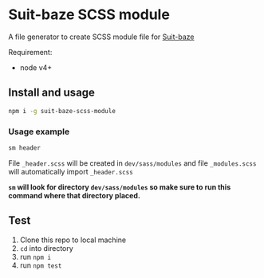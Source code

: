 # Suit-baze SCSS module

A file generator to create SCSS module file for [Suit-baze](https://github.com/ImBobby/suit-baze)

Requirement:

* node v4+

## Install and usage

```Bash
npm i -g suit-baze-scss-module
```

### Usage example

```Bash
sm header
```

File `_header.scss` will be created in `dev/sass/modules` and file `_modules.scss` will automatically import `_header.scss`

**`sm` will look for directory `dev/sass/modules` so make sure to run this command where that directory placed.**

## Test

1. Clone this repo to local machine
2. `cd` into directory
3. run `npm i`
4. run `npm test`
